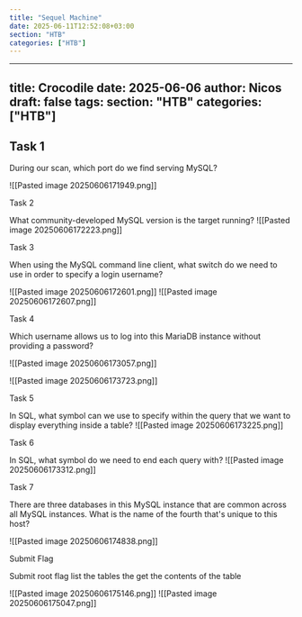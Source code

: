 ```yaml
---
title: "Sequel Machine"
date: 2025-06-11T12:52:08+03:00
section: "HTB"
categories: ["HTB"]
---
```

---
title: Crocodile
date: 2025-06-06
author: Nicos
draft: false
tags: 
section: "HTB"
categories: ["HTB"]
---
## Task 1

During our scan, which port do we find serving MySQL?

![[Pasted image 20250606171949.png]]

Task 2

What community-developed MySQL version is the target running?
![[Pasted image 20250606172223.png]]

Task 3

When using the MySQL command line client, what switch do we need to use in order to specify a login username?

![[Pasted image 20250606172601.png]]
![[Pasted image 20250606172607.png]]

Task 4

Which username allows us to log into this MariaDB instance without providing a password?

![[Pasted image 20250606173057.png]]

![[Pasted image 20250606173723.png]]


Task 5

In SQL, what symbol can we use to specify within the query that we want to display everything inside a table?
![[Pasted image 20250606173225.png]]

Task 6

In SQL, what symbol do we need to end each query with?
![[Pasted image 20250606173312.png]]

Task 7

There are three databases in this MySQL instance that are common across all MySQL instances. What is the name of the fourth that's unique to this host?

![[Pasted image 20250606174838.png]]

Submit Flag

Submit root flag
list the tables the get the contents of the table

![[Pasted image 20250606175146.png]]
![[Pasted image 20250606175047.png]]


